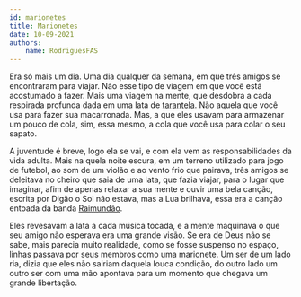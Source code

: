 ```yaml
---
id: marionetes
title: Marionetes
date: 10-09-2021
authors: 
    name: RodriguesFAS
---
```


Era só mais um dia. Uma dia qualquer da semana, em que três amigos se encontraram para viajar.
Não esse tipo de viagem em que você está acostumado a fazer. Mais uma viagem na mente, que desdobra a cada respirada profunda dada em uma lata de [tarantela](https://www.digit-eyes.com/thumbs/10/700/7891700095082.jpg). Não aquela que você usa para fazer sua macarronada. Mas, a que eles usavam para armazenar um pouco de cola, sim, essa mesmo, a cola que você usa para colar o seu sapato.

A juventude é breve, logo ela se vai, e com ela vem as responsabilidades da vida adulta. Mais na quela noite escura, em um terreno utilizado para jogo de futebol, ao som de um violão e ao vento frio que pairava, três amigos se deleitava no cheiro que saia de uma lata, que fazia viajar, para o lugar que imaginar, afim de apenas relaxar a sua mente e ouvir uma bela canção, escrita por Digão o Sol não estava, mas a Lua brilhava, essa era a canção entoada da banda [Raimundão](https://www.letras.mus.br/raimundos/123396/).

Eles revesavam a lata a cada música tocada, e a mente maquinava o que seu amigo não esperava era uma grande visão. Se era de Deus não se sabe, mais parecia muito realidade, como se fosse suspenso no espaço, linhas passava por seus membros como uma marionete. Um ser de um lado ria, dizia que eles não sairiam daquela louca condição, do outro lado um outro ser com uma mão apontava para um momento que chegava um grande libertação.
